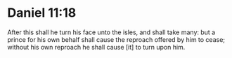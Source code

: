 # Daniel 11:18

After this shall he turn his face unto the isles, and shall take many: but a prince for his own behalf shall cause the reproach offered by him to cease; without his own reproach he shall cause [it] to turn upon him.